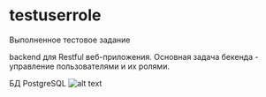 # testuserrole

Выполненное тестовое задание

backend для Restful веб-приложения. Основная задача бекенда - управление пользователями и их ролями.

БД PostgreSQL
![alt text](https://sun9-5.userapi.com/impg/U4QJgiWJD9ra-BIr6Sedesf4hCSp7cm_05f5tA/6d8xkWaFbDk.jpg?size=1005x691&quality=96&sign=acbbe078447b87b423e80fbcf85df236&type=album)
